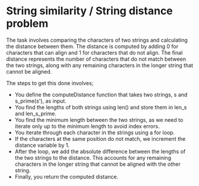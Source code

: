 # String similarity / String distance problem

The task involves comparing the characters of two strings and calculating the distance between them. 
The distance is computed by adding 0 for characters that can align and 1 for characters that do not align. 
The final distance represents the number of characters that do not match between the two strings, along with any remaining characters in the longer string that cannot be aligned.

The steps to get this done involves;  

* You define the computeDistance function that takes two strings, s and s_prime(s'), as input.
* You find the lengths of both strings using len() and store them in len_s and len_s_prime.
* You find the minimum length between the two strings, as we need to iterate only up to the minimum length to avoid index errors.
* You iterate through each character in the strings using a for loop.
* If the characters at the same position do not match, we increment the distance variable by 1.
* After the loop, we add the absolute difference between the lengths of the two strings to the distance. This accounts for any remaining characters in the longer string that cannot be aligned with the other string.
* Finally, you return the computed distance.
